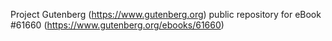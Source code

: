 Project Gutenberg (https://www.gutenberg.org) public repository for
eBook #61660 (https://www.gutenberg.org/ebooks/61660)
